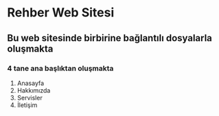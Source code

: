 # Rehber Web Sitesi
## Bu web sitesinde birbirine bağlantılı dosyalarla oluşmakta
### 4 tane ana başlıktan oluşmakta
1. Anasayfa
2. Hakkımızda
3. Servisler
4. İletişim
